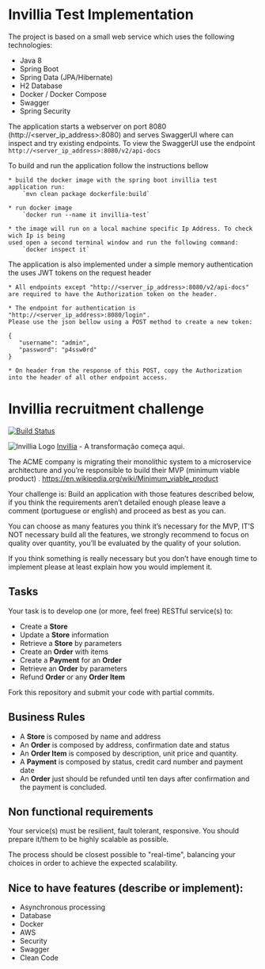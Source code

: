 # Invillia Test Implementation

The project is based on a small web service which uses the following technologies:
   
   + Java 8
   + Spring Boot
   + Spring Data (JPA/Hibernate)
   + H2 Database
   + Docker / Docker Compose
   + Swagger
   + Spring Security

The application starts a webserver on port 8080 (http://<server_ip_address>:8080) and serves SwaggerUI where can inspect and 
try existing endpoints. To view the SwaggerUI use the endpoint `http://<server_ip_address>:8080/v2/api-docs`

To build and run the application follow the instructions bellow

    * build the docker image with the spring boot invillia test  application run: 
        `mvn clean package dockerfile:build`

    * run docker image
        `docker run --name it invillia-test`

    * the image will run on a local machine specific Ip Address. To check wich Ip is being
    used open a second terminal window and run the following command:
        `docker inspect it`

The application is also implemented under a simple memory authentication the uses JWT tokens on the request header

	* All endpoints except "http://<server_ip_address>:8080/v2/api-docs" are required to have the Authorization token on the header.
	
	* The endpoint for authentication is "http://<server_ip_address>:8080/login". 
	Please use the json bellow using a POST method to create a new token:

	{
	   "username": "admin",
	   "password": "p4ssw0rd"
	}
	
	* On header from the response of this POST, copy the Authorization into the header of all other endpoint access.



# Invillia recruitment challenge

[![Build Status](https://travis-ci.org/shelsonjava/invillia.svg?branch=master)](https://travis-ci.org/shelsonjava/invillia)

![Invillia Logo](https://invillia.com/public/assets/img/logo-invillia.svg)
[Invillia](https://https://www.invillia.com/) - A transformação começa aqui.

The ACME company is migrating their monolithic system to a microservice architecture and you’re responsible to build their MVP (minimum viable product)  .
https://en.wikipedia.org/wiki/Minimum_viable_product

Your challenge is:
Build an application with those features described below, if you think the requirements aren’t detailed enough please leave a comment (portuguese or english) and proceed as best as you can.

You can choose as many features you think it’s necessary for the MVP,  IT’S NOT necessary build all the features, we strongly recommend to focus on quality over quantity, you’ll be evaluated by the quality of your solution.

If you think something is really necessary but you don’t have enough time to implement please at least explain how you would implement it.

## Tasks

Your task is to develop one (or more, feel free) RESTful service(s) to:
* Create a **Store**
* Update a **Store** information
* Retrieve a **Store** by parameters
* Create an **Order** with items
* Create a **Payment** for an **Order**
* Retrieve an **Order** by parameters
* Refund **Order** or any **Order Item**

Fork this repository and submit your code with partial commits.

## Business Rules

* A **Store** is composed by name and address
* An **Order** is composed by address, confirmation date and status
* An **Order Item** is composed by description, unit price and quantity.
* A **Payment** is composed by status, credit card number and payment date
* An **Order** just should be refunded until ten days after confirmation and the payment is concluded.

## Non functional requirements

Your service(s) must be resilient, fault tolerant, responsive. You should prepare it/them to be highly scalable as possible.

The process should be closest possible to "real-time", balancing your choices in order to achieve the expected
scalability.

## Nice to have features (describe or implement):
* Asynchronous processing
* Database
* Docker
* AWS
* Security
* Swagger
* Clean Code
